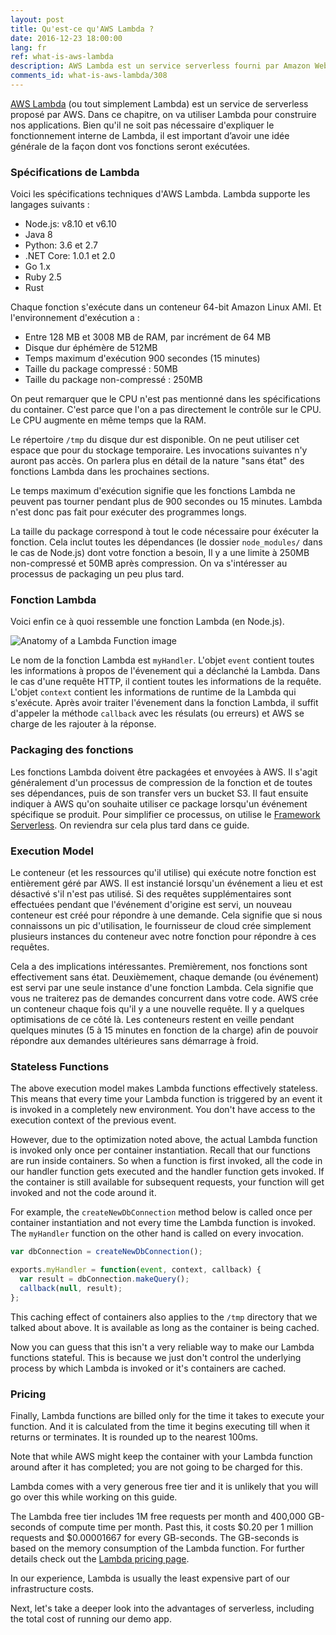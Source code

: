 ```yaml
---
layout: post
title: Qu'est-ce qu'AWS Lambda ?
date: 2016-12-23 18:00:00
lang: fr
ref: what-is-aws-lambda
description: AWS Lambda est un service serverless fourni par Amazon Web Services. Il exécute des morceaux de code (appelés fonctions Lambda) dans des conteneurs sans état qui sont générés à la demande pour répondre à des événements (tels que des requêtes HTTP). Les conteneurs sont ensuite supprimer lorsque l'exécution de la fonction est terminée. Les utilisateurs ne sont facturés que pour le temps nécessaire à l'exécution de la fonction.
comments_id: what-is-aws-lambda/308
---
```


[AWS Lambda](https://aws.amazon.com/lambda/) (ou tout simplement Lambda) est un service de serverless proposé par AWS. Dans ce chapitre, on va utiliser Lambda pour construire nos applications. Bien qu'il ne soit pas nécessaire d'expliquer le fonctionnement interne de Lambda, il est important d’avoir une idée générale de la façon dont vos fonctions seront exécutées.

### Spécifications de Lambda

Voici les spécifications techniques d'AWS Lambda. Lambda supporte les langages suivants :

- Node.js: v8.10 et v6.10
- Java 8
- Python: 3.6 et 2.7
- .NET Core: 1.0.1 et 2.0
- Go 1.x
- Ruby 2.5
- Rust

Chaque fonction s'exécute dans un conteneur 64-bit Amazon Linux AMI. Et l'environnement d'exécution a :

- Entre 128 MB et 3008 MB de RAM, par incrément de 64 MB
- Disque dur éphémère de 512MB
- Temps maximum d'exécution 900 secondes (15 minutes)
- Taille du package compressé : 50MB
- Taille du package non-compressé : 250MB

On peut remarquer que le CPU n'est pas mentionné dans les spécifications du container. C'est parce que l'on a pas directement le contrôle sur le CPU. Le CPU augmente en même temps que la RAM.

Le répertoire `/tmp` du disque dur est disponible. On ne peut utiliser cet espace que pour du stockage temporaire. Les invocations suivantes n'y auront pas accès. On parlera plus en détail de la nature "sans état" des fonctions Lambda dans les prochaines sections.

Le temps maximum d'exécution signifie que les fonctions Lambda ne peuvent pas tourner pendant plus de 900 secondes ou 15 minutes. Lambda n'est donc pas fait pour exécuter des programmes longs.

La taille du package correspond à tout le code nécessaire pour éxécuter la fonction. Cela inclut toutes les dépendances (le dossier `node_modules/` dans le cas de Node.js) dont votre fonction a besoin, Il y a une limite à 250MB non-compressé et 50MB après compression. On va s'intéresser au processus de packaging un peu plus tard.

### Fonction Lambda 

Voici enfin ce à quoi ressemble une fonction Lambda (en Node.js).

![Anatomy of a Lambda Function image](/assets/anatomy-of-a-lambda-function.png)

Le nom de la fonction Lambda est `myHandler`. L'objet `event` contient toutes les informations à propos de l'évenement qui a déclanché la Lambda. Dans le cas d'une requête HTTP, il contient toutes les informations de la requête. L'objet `context` contient les informations de runtime de la Lambda qui s'exécute. Après avoir traiter l'évenement dans la fonction Lambda, il suffit d'appeler la méthode `callback` avec les résulats (ou erreurs) et AWS se charge de les rajouter à la réponse.

### Packaging des fonctions

Les fonctions Lambda doivent être packagées et envoyées à AWS. Il s'agit généralement d'un processus de compression de la fonction et de toutes ses dépendances, puis de son transfer vers un bucket S3. Il faut ensuite indiquer à AWS qu'on souhaite utiliser ce package lorsqu'un événement spécifique se produit. Pour simplifier ce processus, on utilise le [Framework Serverless](https://serverless.com). On reviendra sur cela plus tard dans ce guide.

### Execution Model

Le conteneur (et les ressources qu'il utilise) qui exécute notre fonction est entièrement géré par AWS. Il est instancié lorsqu'un événement a lieu et est désactivé s'il n'est pas utilisé. Si des requêtes supplémentaires sont effectuées pendant que l'événement d'origine est servi, un nouveau conteneur est créé pour répondre à une demande. Cela signifie que si nous connaissons un pic d'utilisation, le fournisseur de cloud crée simplement plusieurs instances du conteneur avec notre fonction pour répondre à ces requêtes.

Cela a des implications intéressantes. Premièrement, nos fonctions sont effectivement sans état. Deuxièmement, chaque demande (ou événement) est servi par une seule instance d'une fonction Lambda. Cela signifie que vous ne traiterez pas de demandes concurrent dans votre code. AWS crée un conteneur chaque fois qu'il y a une nouvelle requête. Il y a quelques optimisations de ce côté là. Les conteneurs restent en veille pendant quelques minutes (5 à 15 minutes en fonction de la charge) afin de pouvoir répondre aux demandes ultérieures sans démarrage à froid.

### Stateless Functions

The above execution model makes Lambda functions effectively stateless. This means that every time your Lambda function is triggered by an event it is invoked in a completely new environment. You don't have access to the execution context of the previous event.

However, due to the optimization noted above, the actual Lambda function is invoked only once per container instantiation. Recall that our functions are run inside containers. So when a function is first invoked, all the code in our handler function gets executed and the handler function gets invoked. If the container is still available for subsequent requests, your function will get invoked and not the code around it.

For example, the `createNewDbConnection` method below is called once per container instantiation and not every time the Lambda function is invoked. The `myHandler` function on the other hand is called on every invocation.

``` javascript
var dbConnection = createNewDbConnection();

exports.myHandler = function(event, context, callback) {
  var result = dbConnection.makeQuery();
  callback(null, result);
};
```

This caching effect of containers also applies to the `/tmp` directory that we talked about above. It is available as long as the container is being cached.

Now you can guess that this isn't a very reliable way to make our Lambda functions stateful. This is because we just don't control the underlying process by which Lambda is invoked or it's containers are cached.

### Pricing

Finally, Lambda functions are billed only for the time it takes to execute your function. And it is calculated from the time it begins executing till when it returns or terminates. It is rounded up to the nearest 100ms.

Note that while AWS might keep the container with your Lambda function around after it has completed; you are not going to be charged for this.

Lambda comes with a very generous free tier and it is unlikely that you will go over this while working on this guide.

The Lambda free tier includes 1M free requests per month and 400,000 GB-seconds of compute time per month. Past this, it costs $0.20 per 1 million requests and $0.00001667 for every GB-seconds. The GB-seconds is based on the memory consumption of the Lambda function. For further details check out the [Lambda pricing page](https://aws.amazon.com/lambda/pricing/).

In our experience, Lambda is usually the least expensive part of our infrastructure costs.

Next, let's take a deeper look into the advantages of serverless, including the total cost of running our demo app.


